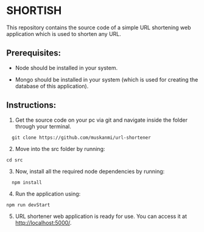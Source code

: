 # SHORTISH

This repository contains the source code of a simple URL shortening web application which is used to shorten any URL.

## Prerequisites:

* Node should be installed in your system.

* Mongo should be installed in your system (which is used for creating the database of this application). 

## Instructions:

1. Get the source code on your pc via git and navigate inside the folder through your terminal.

```
  git clone https://github.com/muskanmi/url-shortener
```

2. Move into the src folder by running:

```
cd src
```

3. Now, install all the required node dependencies by running:

```
  npm install
```

4. Run the application using:

```
npm run devStart
```

5. URL shortener web application is ready for use. You can access it at [http://localhost:5000/](http://localhost:5000/).

